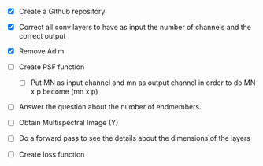 - [x] Create a Github repository 
- [x] Correct all conv layers to have as input the number of channels and the correct output
- [x] Remove Adim  
- [ ] Create PSF function 
  - [ ] Put MN as input channel and mn as output channel in order to do MN x p become (mn x p)
- [ ] Answer the question about the number of endmembers. 
- [ ] Obtain Multispectral Image (Y)
- [ ] Do a forward pass to see the details about the dimensions of the layers
- [ ] Create loss function

